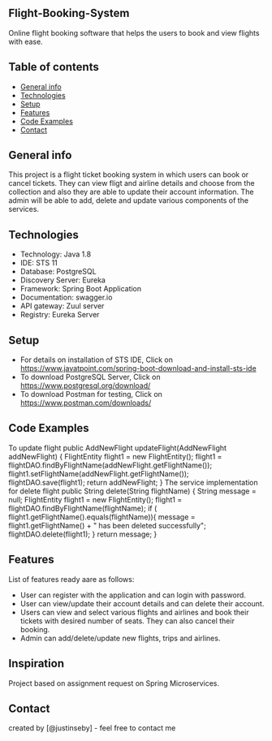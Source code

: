 ## Flight-Booking-System
Online flight booking software that helps the users to book and view flights with ease.

## Table of contents
* [General info](#general-info)
* [Technologies](#technologies)
* [Setup](#setup)
* [Features](#features)
* [Code Examples](#codeexamples)
* [Contact](#contact)

## General info
This project is a flight ticket booking system in which users can book or cancel tickets. They can view fligt and airline details and choose from the collection and also they are able to update their account information. The admin will be able to add, delete and update various components of the services.

## Technologies
* Technology: Java 1.8 
* IDE: STS 11 
* Database: PostgreSQL 
* Discovery Server: Eureka 
* Framework: Spring Boot Application 
* Documentation: swagger.io 
* API gateway: Zuul server 
* Registry: Eureka Server 

## Setup
* For details on installation of STS IDE, Click on https://www.javatpoint.com/spring-boot-download-and-install-sts-ide 
* To download PostgreSQL Server, Click on https://www.postgresql.org/download/
* To download Postman for testing, Click on https://www.postman.com/downloads/

## Code Examples

To update flight
public AddNewFlight updateFlight(AddNewFlight addNewFlight) {
		FlightEntity flight1 = new FlightEntity();
		flight1 = flightDAO.findByFlightName(addNewFlight.getFlightName());
		flight1.setFlightName(addNewFlight.getFlightName());
		flightDAO.save(flight1);
		return addNewFlight;
	} 
	The service implementation for delete flight
	public String delete(String flightName) {
		String message = null;
		FlightEntity flight1 = new FlightEntity();
		flight1 = flightDAO.findByFlightName(flightName);
		if ( flight1.getFlightName().equals(flightName)){
			message = flight1.getFlightName() + " has been deleted successfully";
			flightDAO.delete(flight1);
		}
		return message;
	}
  
  ## Features
List of features ready aare as follows:
* User can register with the application and can login with password.
* User can view/update their account details and can delete their account.
* Users can view and select various flights and airlines and book their tickets with desired number of seats. They can also cancel their booking.
* Admin can add/delete/update new flights, trips and airlines.


## Inspiration
Project based on assignment request on Spring Microservices.

## Contact
created by [@justinseby] - feel free to contact me
